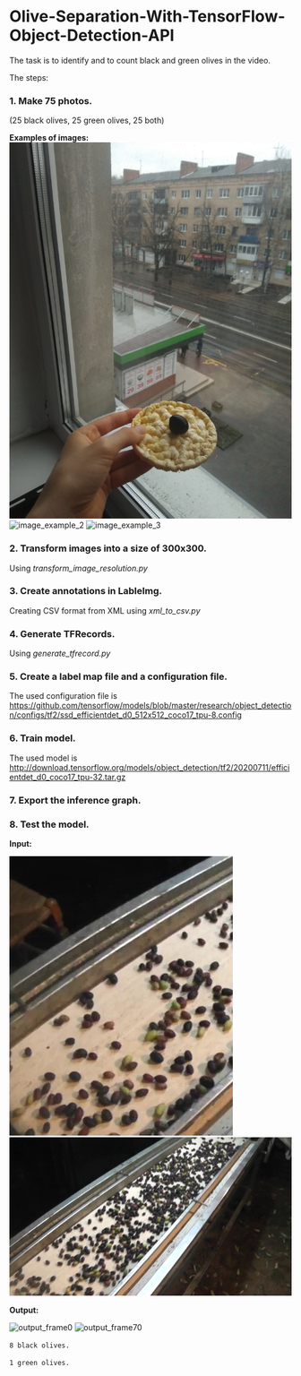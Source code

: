 # Olive-Separation-With-TensorFlow-Object-Detection-API
The task is to identify and to count black and green olives in the video.

The steps:


### 1. Make 75 photos.
(25 black olives, 25 green olives, 25 both)

**Examples of images:**
![image_example_1](image_example_1.jpg)
![image_example_2](image_example_2.jpg)
![image_example_3](image_example_3.jpg)

### 2. Transform images into a size of 300x300.
Using *transform_image_resolution.py*

### 3. Create annotations in LableImg.
Creating CSV format from XML using *xml_to_csv.py*

### 4. Generate TFRecords.
Using *generate_tfrecord.py*

### 5. Create a label map file and a configuration file.
The used configuration file is https://github.com/tensorflow/models/blob/master/research/object_detection/configs/tf2/ssd_efficientdet_d0_512x512_coco17_tpu-8.config

### 6. Train model.
The used model is http://download.tensorflow.org/models/object_detection/tf2/20200711/efficientdet_d0_coco17_tpu-32.tar.gz

### 7. Export the inference graph.

### 8. Test the model.
**Input:**

![frame0](frame0.jpg)
![frame70](frame70.jpg)

**Output:**

![output_frame0](output_frame0.jpg)
![output_frame70](output_frame70.jpg)

`8 black olives.`

`1 green olives.`
